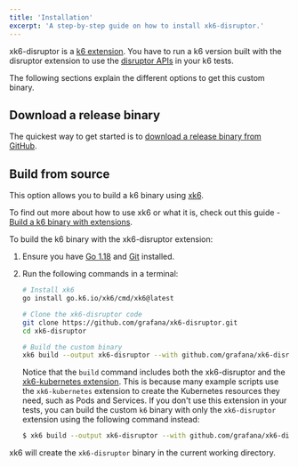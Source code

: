 ```yaml
---
title: 'Installation'
excerpt: 'A step-by-step guide on how to install xk6-disruptor.'
---
```


xk6-disruptor is a [k6 extension](/extensions). You have to run a k6 version built with the disruptor extension to use the [disruptor APIs](/javascript-api/xk6-disruptor/api/) in your k6 tests.

The following sections explain the different options to get this custom binary.

## Download a release binary

The quickest way to get started is to [download a release binary from GitHub](https://github.com/grafana/xk6-disruptor/releases).

## Build from source

This option allows you to build a k6 binary using [xk6](https://github.com/grafana/xk6).

To find out more about how to use xk6 or what it is, check out this guide - [Build a k6 binary with extensions](/extensions/guides/build-a-k6-binary-with-extensions/).


To build the k6 binary with the xk6-disruptor extension:
1. Ensure you have [Go 1.18](https://golang.org/doc/install) and [Git](https://git-scm.com/) installed.
2. Run the following commands in a terminal:

    ```bash
    # Install xk6
    go install go.k6.io/xk6/cmd/xk6@latest

    # Clone the xk6-disruptor code
    git clone https://github.com/grafana/xk6-disruptor.git
    cd xk6-disruptor

    # Build the custom binary 
    xk6 build --output xk6-disruptor --with github.com/grafana/xk6-disruptor=. --with github.com/grafana/xk6-kubernetes
    ```

    Notice that the `build` command includes both the xk6-disruptor and the [xk6-kubernetes extension](https://github.com/grafana/xk6-kubernetes).
    This is because many example scripts use the `xk6-kubernetes` extension to create the Kubernetes resources they need, such as Pods and Services.
    If you don't use this extension in your tests, you can build the custom `k6` binary with only the `xk6-disruptor` extension using the following command instead:

    ```bash
    $ xk6 build --output xk6-disruptor --with github.com/grafana/xk6-disruptor=.
    ```


xk6 will create the `xk6-disruptor` binary in the current working directory.
